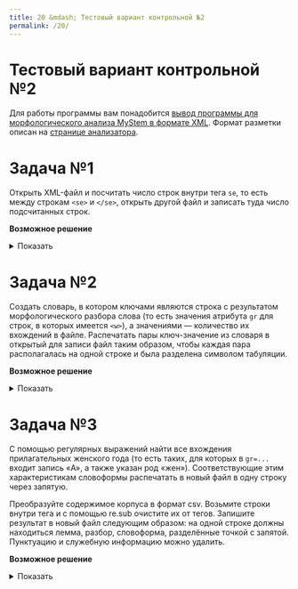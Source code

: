 ```yaml
---
title: 20 &mdash; Тестовый вариант контрольной №2
permalink: /20/
---
```


# Тестовый вариант контрольной №2
Для работы программы вам понадобится <a href="/content/test2_mystem.xml">вывод программы для морфологического анализа MyStem в формате XML</a>. Формат разметки описан на <a href="https://tech.yandex.ru/mystem/doc/grammemes-values-docpage/">странице анализатора</a>.

# Задача №1

Открыть XML-файл и посчитать число строк внутри тега `se`, то есть между строкам `<se>` и `</se>`, открыть другой файл и записать туда число подсчитанных строк.

**Возможное решение**

<details>
<summary>Показать</summary>

```python
import re


def count_lines_in_se(xml):
    match = re.search(r'^<se>$\n(.*)^</se>$', xml, flags=re.MULTILINE | re.DOTALL)
    lines_inside_se = match.group(1).splitlines()
    return len(lines_inside_se)


def problem1():
    with open('mystem.xml', encoding='utf-8') as fh:
        xml = fh.read()
    answer = count_lines_in_se(xml)
    with open('number_of_lines_inside_se.txt', 'w') as fh:
        fh.write(str(answer))

problem1()
```

</details>

# Задача №2

Создать словарь, в котором ключами являются строка с результатом морфологического разбора слова (то есть значения атрибута `gr` для строк, в которых имеется `<w>`), а значениями — количество их вхождений в файле. Распечатать пары ключ-значение из словаря в открытый для записи файл таким образом, чтобы каждая пара располагалась на одной строке и была разделена символом табуляции.

**Возможное решение**

<details>
<summary>Показать</summary>


```python
import re
from collections import Counter


def gr_counter(xml):
    gr = re.findall(r'gr="([^"]+)"', xml)
    return Counter(gr)

def problem2():
    with open('mystem.xml', 'r', encoding='utf-8') as fh:
        xml = fh.read()
    counter = gr_counter(xml)
    with open('morphology_counter.tsv', 'w') as fh:
        for gr, count in counter.most_common():
            fh.write(gr)
            fh.write('\t')
            fh.write(str(count))
            fh.write('\n')
```

</details>

# Задача №3

С помощью регулярных выражений найти все вхождения прилагательных женского года (то есть таких, для которых в `gr=...` входит запись «A», а также указан род «жен»). Соответствующие этим характеристикам словоформы распечатать в новый файл в одну строку через запятую. 

Преобразуйте содержимое корпуса в формат csv. Возьмите строки внутри тега <body> и с помощью re.sub очистите их от тегов. Запишите результат в новый файл следующим образом: на одной строке должны находиться лемма, разбор, словоформа, разделённые точкой с запятой. Пунктуацию и служебную информацию можно удалить.

**Возможное решение**

<details>
<summary>Показать</summary>

```python
import re


def feminine_adj(xml):
    words = re.findall(
        r'^.+gr="[^,"]*A[^"]*жен[^"]*" />(\w+)</w>$',
        xml,
        flags=re.MULTILINE
    )
    return words


def problem3_part1(xml):
    words = feminine_adj(xml)
    with open('feminine_adj.txt', 'w') as fh:
        fh.write(','.join(words))


def parse_xml(xml):
    match = re.search(r'<body>(.+)</body>', xml, flags=re.DOTALL)
    body = match.group(1)
    rows = []
    for line in body.splitlines():
        match = re.search(
            r'^<w><ana lex="([^"]+)" gr="([^"]+)" />(\w+)</w>$',
            line
        )
        if match:
            rows.append(match.groups())
    return rows


def problem3_part2(xml):
    rows = parse_xml(xml)
    with open('mystem.csv', 'w') as fh:
        for row in rows:
            fh.write(';'.join(row))
            fh.write('\n')


def problem3()
    with open('mystem.xml', 'r', encoding='utf-8') as fh:
        xml = fh.read()
    problem3_part1(xml)
    problem3_part2(xml)
```

</details>

